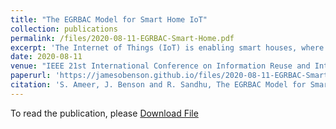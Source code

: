 ```yaml
---
title: "The EGRBAC Model for Smart Home IoT"
collection: publications
permalink: /files/2020-08-11-EGRBAC-Smart-Home.pdf
excerpt: 'The Internet of Things (IoT) is enabling smart houses, where multiple users with complex social relationships interact with smart devices. This requires sophisticated access control specification and enforcement models, that are currently lacking. In this paper, we introduce the extended generalized role based access control (EGRBAC) model for smart home IoT. We provide a formal definition for EGRBAC and illustrate its features with a use case. A proof-of-concept demonstration utilizing AWS-IoT Greengrass is discussed in the appendix. EGRBAC is a first step in developing a comprehensive family of access control models for smart home IoT.'
date: 2020-08-11
venue: "IEEE 21st International Conference on Information Reuse and Integration for Data Science (IRI)"
paperurl: 'https://jamesobenson.github.io/files/2020-08-11-EGRBAC-Smart-Home.pdf'
citation: 'S. Ameer, J. Benson and R. Sandhu, The EGRBAC Model for Smart Home IoT," 2020 IEEE 21st International Conference on Information Reuse and Integration for Data Science (IRI), Las Vegas, NV, USA, 2020, pp. 457-462, doi: 10.1109/IRI49571.2020.00076'
---
```


To read the publication, please <a href="files/2020-08-11-EGRBAC-Smart-Home.pdf">Download File</a>

